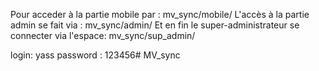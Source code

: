 Pour acceder à la partie mobile par : mv_sync/mobile/
L'accès à la partie admin se fait via : mv_sync/admin/
Et en fin le super-administrateur se connecter via l'espace: mv_sync/sup_admin/


login: yass
password : 123456# MV_sync